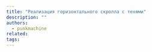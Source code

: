 ```yaml
---
title: "Реализация горизонтального скролла с тенями"
description: ""
authors:
  - punkmachine
related:
tags:
---
```

